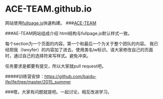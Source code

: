 # ACE-TEAM.github.io

网站使用<a href="https://github.com/alvarotrigo/fullPage.js">fullpage.js</a>快速构建。
###<a href="ACE-TEAM.github.io">ACE-TEAM</a>

###AE-TEAM网站组成介绍
html结构与fullpage.js默认样式一致。

每个section为一个页面的内容。第一个和最后一个为关于整个团队的内容。
我已经把我（lwxyfer）的内容加了进去。使用类名lw标识。请大家修改自己的页面时，通过自己的选择符来写样式。避免冲突。

任务要求是都要有提交，所以大家就pull request吧。

#####训练营安排：https://github.com/baidu-ife/ife/tree/master/2015_summer

###嗯，大家有问题就提吧。一起讨论，相互改进学习。
